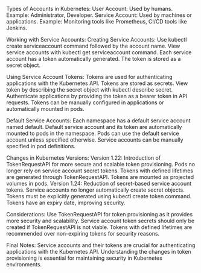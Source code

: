 Types of Accounts in Kubernetes:
    User Account:
        Used by humans.
        Example: Administrator, Developer.
    Service Account:
        Used by machines or applications.
        Example: Monitoring tools like Prometheus, CI/CD tools like Jenkins.

Working with Service Accounts:
    Creating Service Accounts:
        Use kubectl create serviceaccount command followed by the account name.
        View service accounts with kubectl get serviceaccount command.
        Each service account has a token automatically generated.
        The token is stored as a secret object.

Using Service Account Tokens:
    Tokens are used for authenticating applications with the Kubernetes API.
    Tokens are stored as secrets.
    View token by describing the secret object with kubectl describe secret.
    Authenticate applications by providing the token as a bearer token in API requests.
    Tokens can be manually configured in applications or automatically mounted in pods.

Default Service Accounts:
    Each namespace has a default service account named default.
    Default service account and its token are automatically mounted to pods in the namespace.
    Pods can use the default service account unless specified otherwise.
    Service accounts can be manually specified in pod definitions.

Changes in Kubernetes Versions:
    Version 1.22:
        Introduction of TokenRequestAPI for more secure and scalable token provisioning.
        Pods no longer rely on service account secret tokens.
        Tokens with defined lifetimes are generated through TokenRequestAPI.
        Tokens are mounted as projected volumes in pods.
    Version 1.24:
        Reduction of secret-based service account tokens.
        Service accounts no longer automatically create secret objects.
        Tokens must be explicitly generated using kubectl create token command.
        Tokens have an expiry date, improving security.

Considerations:
    Use TokenRequestAPI for token provisioning as it provides more security and scalability.
    Service account token secrets should only be created if TokenRequestAPI is not viable.
    Tokens with defined lifetimes are recommended over non-expiring tokens for security reasons.

Final Notes:
    Service accounts and their tokens are crucial for authenticating applications with the Kubernetes API.
    Understanding the changes in token provisioning is essential for maintaining security in Kubernetes environments.

